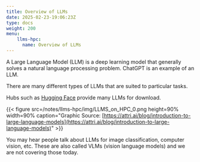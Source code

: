 ```yaml
---
title: Overview of LLMs
date: 2025-02-23-19:06:23Z
type: docs 
weight: 200
menu: 
    llms-hpc:
      name: Overview of LLMs
---
```



A Large Language Model (LLM) is a deep learning model that generally solves a natural language processing problem.
ChatGPT is an example of an LLM. 

There are many different types of LLMs that are suited to particular tasks.

Hubs such as [Hugging Face](https://huggingface.co/) provide many LLMs for download.

{{< figure src=/notes/llms-hpc/img/LLMS_on_HPC_0.png height=90% width=90% caption="Graphic Source: [https://attri.ai/blog/introduction-to-large-language-models](https://attri.ai/blog/introduction-to-large-language-models)" >}}


You may hear people talk about LLMs for image classification, computer vision, etc.  These are also called VLMs (vision language models) and we are not covering those today.

